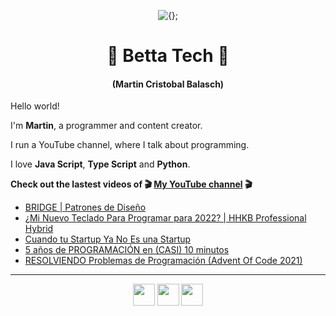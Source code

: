 <!-- Title and short presentation -->
<p align="center"><img alt="{};" src="https://yt3.ggpht.com/a/AATXAJwgLOMFmMyOY3EJbb0lkf3lynGR_1r6A6QL78ZY=s88-c-k-c0x00ffffff-no-rj"></p>
<h1 align="center">🤘 Betta Tech 🤘</h1>
<h4 align="center">(Martin Cristobal Balasch)</h4>

<!-- small paragraphs -->
Hello world!

I'm **Martin**, a programmer and content creator.

I run a YouTube channel, where I talk about programming.

I love **Java Script**, **Type Script** and **Python**.

**Check out the lastest videos of 🎬 [My YouTube channel](https://youtube.com/c/BettaTech) 🎬**
<!-- YouTube workflow implementation using this repository: https://github.com/gautamkrishnar/blog-post-workflow -->

<!-- YOUTUBE:START -->
- [BRIDGE | Patrones de Diseño](https://www.youtube.com/watch?v=6bIHhzqMdgg)
- [¿Mi Nuevo Teclado Para Programar para 2022? | HHKB Professional Hybrid](https://www.youtube.com/watch?v=ogQIK9r1TSQ)
- [Cuando tu Startup Ya No Es una Startup](https://www.youtube.com/watch?v=RuMqqLkK2q0)
- [5 años de PROGRAMACIÓN en &lpar;CASI&rpar; 10 minutos](https://www.youtube.com/watch?v=fFEZ8f2b1NQ)
- [RESOLVIENDO Problemas de Programación &lpar;Advent Of Code 2021&rpar;](https://www.youtube.com/watch?v=dGY1e_ebn4w)
<!-- YOUTUBE:END -->

---
 
<!-- Social media icons section -->
<p align="center">
  <a href="https://twitter.com/bettatech"><img src="https://www.flaticon.es/svg/static/icons/svg/733/733579.svg" width="35px"></a>
  <a href="https://www.youtube.com/c/BettaTech"><img src="https://www.flaticon.es/svg/static/icons/svg/1384/1384060.svg" width="35px"></a>
  <a href="https://instagram.com/betta_tech"><img src="https://www.flaticon.es/svg/static/icons/svg/733/733558.svg" width="35px"></a>
</p>

<!-- Thanks to https:flaticon.es for providing all the icons used in this README.md file>
